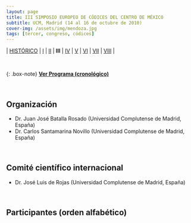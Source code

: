 ```yaml
---
layout: page
title: III SIMPOSIO EUROPEO DE CÓDICES DEL CENTRO DE MÉXICO
subtitle: UCM, Madrid (14 al 16 de octubre de 2010)
cover-img: /assets/img/mendoza.jpg
tags: [tercer, congreso, códices]
---
```


| [HISTÓRICO](/congresos/codices/historico) | [I](/congresos/codices/i) | [II](/congresos/codices/ii) | **III** | [IV](/congresos/codices/iv) | [V](/congresos/codices/v) | [VI](/congresos/codices/vi) | [VII](/congresos/codices/vii) | [VIII](/congresos/codices/viii) |

<br/>

{: .box-note}
**[Ver Programa (cronológico)](/congresos/codices/iii/docs/dummy.txt)**

<br/>

## Organización

 - Dr. Juan José Batalla Rosado (Universidad Complutense de Madrid, España)
 - Dr. Carlos Santamarina Novillo (Universidad Complutense de Madrid, España)

<br/>

## Comité científico internacional

 - Dr. José Luis de Rojas (Universidad Complutense de Madrid, España)

<br/>

## Participantes (orden alfabético)

